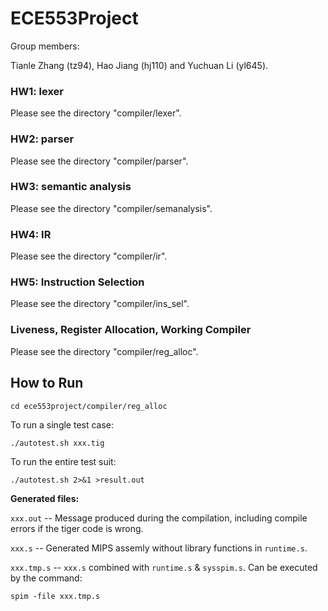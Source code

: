 # ECE553Project

Group members:

Tianle Zhang (tz94), Hao Jiang (hj110) and Yuchuan Li (yl645).

### HW1: lexer
Please see the directory "compiler/lexer".

### HW2: parser
Please see the directory "compiler/parser".

### HW3: semantic analysis
Please see the directory "compiler/semanalysis".

### HW4: IR

Please see the directory "compiler/ir".

### HW5: Instruction Selection

Please see the directory "compiler/ins_sel".

### Liveness, Register Allocation, Working Compiler

Please see the directory "compiler/reg_alloc".



## How to Run
```shell
cd ece553project/compiler/reg_alloc
```

To run a single test case:

```shell
./autotest.sh xxx.tig
```

To run the entire test suit:

```
./autotest.sh 2>&1 >result.out
```

**Generated files:**

`xxx.out` -- Message produced during the compilation, including compile errors if the tiger code is wrong.

`xxx.s` -- Generated MIPS assemly without library functions in `runtime.s`.

`xxx.tmp.s` -- `xxx.s` combined with `runtime.s` & `sysspim.s`. Can be executed by the command:

```
spim -file xxx.tmp.s
```
